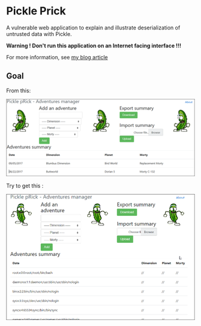 # Pickle Prick

A vulnerable web application to explain and illustrate deserialization of untrusted data with Pickle.

**Warning ! Don't run this application on an Internet facing interface !!!**

For more information, see [my blog article](https://dan.lousqui.fr/explaining-and-exploiting-deserialization-vulnerability-with-python-en.html)

## Goal

From this:

![screen](screens/screen.png)

Try to get this :

![screen](screens/powned.png)